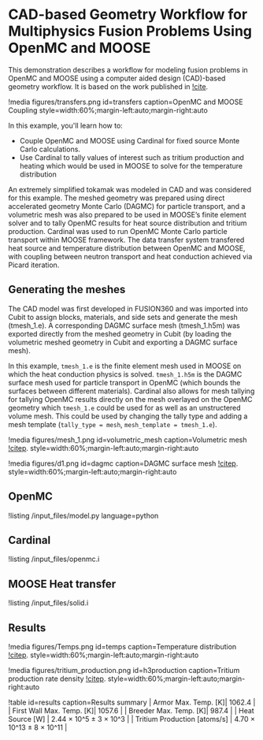 # CAD-based Geometry Workflow for Multiphysics Fusion Problems Using OpenMC and MOOSE

This demonstration describes a workflow for modeling fusion problems in OpenMC and MOOSE using a computer aided design (CAD)-based geometry workflow.
It is based on the work published in [!cite](Eltawila2024PBNC). 

!media figures/transfers.png
  id=transfers
  caption=OpenMC and MOOSE Coupling
  style=width:60%;margin-left:auto;margin-right:auto

In this example, you'll learn how to:

- Couple OpenMC and MOOSE using Cardinal for fixed source Monte Carlo calculations.
- Use Cardinal to tally values of interest such as tritium production and heating which would be used in MOOSE to solve for the temperature distribution

An extremely simplified tokamak was modeled in CAD and was considered for this example. The meshed geometry was prepared using direct accelerated geometry Monte Carlo (DAGMC) for particle transport, and a volumetric mesh was also prepared to be used in MOOSE’s finite element solver and to tally OpenMC results for heat source distribution and tritium production. Cardinal was used to run OpenMC Monte Carlo particle transport within MOOSE framework. The data transfer system transfered heat source and temperature distribution between OpenMC and MOOSE, with coupling between neutron transport and heat conduction achieved via Picard iteration.

## Generating the meshes

The CAD model was first developed in FUSION360 and was imported into Cubit to assign blocks, materials, and side sets and generate the mesh (tmesh_1.e). A corresponding DAGMC surface mesh (tmesh_1.h5m) was exported directly from the meshed geometry in Cubit (by loading the volumetric meshed geometry in Cubit and exporting a DAGMC surface mesh).

In this example, `tmesh_1.e` is the finite element mesh used in MOOSE on which the heat conduction physics is solved. `tmesh_1.h5m` is the DAGMC surface mesh used for particle transport in OpenMC (which bounds the surfaces between different materials). Cardinal also allows for mesh tallying for tallying OpenMC results directly on the mesh overlayed on the OpenMC geometry  which `tmesh_1.e` could be used for as well as an unstructered volume mesh. This could be used by changing the tally type and adding a mesh template (`tally_type = mesh`, `mesh_template = tmesh_1.e`).

!media figures/mesh_1.png
  id=volumetric_mesh
  caption=Volumetric mesh [!citep](Eltawila2024PBNC).
  style=width:60%;margin-left:auto;margin-right:auto
  
!media figures/d1.png
  id=dagmc
  caption=DAGMC surface mesh [!citep](Eltawila2024PBNC).
  style=width:60%;margin-left:auto;margin-right:auto

## OpenMC

!listing /input_files/model.py language=python

## Cardinal

!listing /input_files/openmc.i

## MOOSE Heat transfer

!listing /input_files/solid.i

## Results

!media figures/Temps.png
  id=temps
  caption=Temperature distribution [!citep](Eltawila2024PBNC).
  style=width:60%;margin-left:auto;margin-right:auto
  
!media figures/tritium_production.png
  id=h3production
  caption=Tritium production rate density [!citep](Eltawila2024PBNC).
  style=width:60%;margin-left:auto;margin-right:auto
  
!table id=results caption=Results summary
| Armor Max. Temp. [K]| 1062.4 |
| First Wall Max. Temp. [K]| 1057.6 |
| Breeder Max. Temp. [K]| 987.4 |
| Heat Source [W] | 2.44 × 10^5 ± 3 × 10^3 |
| Tritium Production [atoms/s] | 4.70 × 10^13 ± 8 × 10^11 |
 
